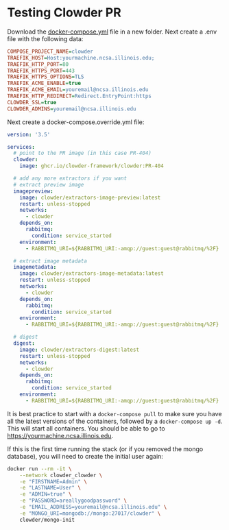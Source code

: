 # Testing Clowder PR

Download the [docker-compose.yml](https://raw.githubusercontent.com/clowder-framework/clowder/develop/docker-compose.yml) file in a new folder. Next create a .env file with the following data:

```ini
COMPOSE_PROJECT_NAME=clowder
TRAEFIK_HOST=Host:yourmachine.ncsa.illinois.edu;
TRAEFIK_HTTP_PORT=80
TRAEFIK_HTTPS_PORT=443
TRAEFIK_HTTPS_OPTIONS=TLS
TRAEFIK_ACME_ENABLE=true
TRAEFIK_ACME_EMAIL=youremail@ncsa.illinois.edu
TRAEFIK_HTTP_REDIRECT=Redirect.EntryPoint:https
CLOWDER_SSL=true
CLOWDER_ADMINS=youremail@ncsa.illinois.edu
```

Next create a docker-compose.override.yml file:

```yaml
version: '3.5'

services:
  # point to the PR image (in this case PR-404)
  clowder:
    image: ghcr.io/clowder-framework/clowder:PR-404

  # add any more extractors if you want
  # extract preview image
  imagepreview:
    image: clowder/extractors-image-preview:latest
    restart: unless-stopped
    networks:
      - clowder
    depends_on:
      rabbitmq:
        condition: service_started
    environment:
      - RABBITMQ_URI=${RABBITMQ_URI:-amqp://guest:guest@rabbitmq/%2F}

  # extract image metadata
  imagemetadata:
    image: clowder/extractors-image-metadata:latest
    restart: unless-stopped
    networks:
      - clowder
    depends_on:
      rabbitmq:
        condition: service_started
    environment:
      - RABBITMQ_URI=${RABBITMQ_URI:-amqp://guest:guest@rabbitmq/%2F}

  # digest
  digest:
    image: clowder/extractors-digest:latest
    restart: unless-stopped
    networks:
      - clowder
    depends_on:
      rabbitmq:
        condition: service_started
    environment:
      - RABBITMQ_URI=${RABBITMQ_URI:-amqp://guest:guest@rabbitmq/%2F}
```

It is best practice to start with a `docker-compose pull` to make sure you have all the latest versions of the containers, followed by a  `docker-compose up -d`. This will start all containers. You should be able to go to https://yourmachine.ncsa.illinois.edu.

If this is the first time running the stack (or if you removed the mongo database), you will need to create the initial user again:

```bash
docker run --rm -it \
    --network clowder_clowder \
    -e "FIRSTNAME=Admin" \
    -e "LASTNAME=User" \
    -e "ADMIN=true" \
    -e "PASSWORD=areallygoodpassword" \
    -e "EMAIL_ADDRESS=youremail@ncsa.illinois.edu" \
    -e "MONGO_URI=mongodb://mongo:27017/clowder" \
    clowder/mongo-init
```


